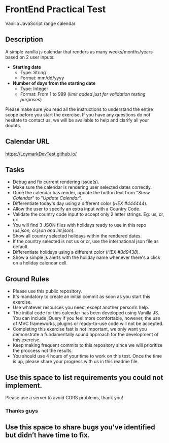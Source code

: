 # FrontEnd Practical Test
Vanilla JavaScript range calendar

## Description
A simple vanilla js calendar that renders as many weeks/months/years based on 2 user inputs:

  - **Starting date**
    - Type: String
    - Format: mm/dd/yyyy
  - **Number of days from the starting date**
    - Type: Integer
    - Format: From 1 to 999 (*limit added just for validation testing purposes*)

Please make sure you read all the instructions to understand the entire scope before you start the exercise.
If you have any questions do not hesitate to contact us, we will be available to help and clarify all your doubts.


## Calendar URL
https://LoymarkDevTest.github.io/


## Tasks
  - Debug and fix current rendering issue(s).
  - Make sure the calendar is rendering user selected dates correctly.
  - Once the calendar has render, update the button text from "*Show Calendar*" to "*Update Calendar*".
  - Differentiate today's day using a different color (*HEX #444444*).
  - Allow the user to specify an extra input with a Country Code.
  - Validate the country code input to accept only 2 letter strings. Eg: us, cr, uk.
  - You will find 3 JSON files with holidays ready to use in this repo (*us.json, cr.json and int.json*).
  - Show all country selected holidays within the rendered dates.
  - If the country selected is not us or cr, use the international json file as default.
  - Differentiate holidays using a different color (*HEX #3d9438*).
  - Show a simple js alerts with the holiday name whenever there's a click on a holiday calendar cell.


## Ground Rules
  - Please use this public repository.
  - It's mandatory to create an initial commit as soon as you start this exercise.
  - Use whatever resources you need, except another person’s help.
  - The initial code for this calendar has been developed using Vanilla JS. You can include jQuery if you feel more comfortable, however, the use of MVC frameworks, plugins or ready-to-use code will not be accepted.
  - Completing this exercise fast is not important, we only want you demonstrate a fundamentally sound approach for the development of this exercise.
  - Keep making frequent commits to this repository since we will prioritize the proccess not the results.
  - You should use 4 hours of your time to work on this test. Once the time is up, please share your progress with us in this readme file.


## Use this space to list requirements you could not implement.

Please use a server to avoid CORS problems, thank you! 
### Thanks guys

## Use this space to share bugs you’ve identified but didn’t have time to fix.